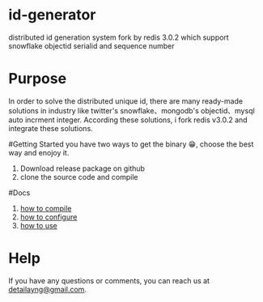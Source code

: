 # id-generator
distributed id generation system fork by redis 3.0.2  which support snowflake objectid serialid and sequence number


# Purpose
In order to solve the distributed unique id, there are many ready-made solutions in industry like twitter's snowflake、mongodb's objectid、mysql auto incrment integer. According these solutions, i fork redis v3.0.2 and integrate these solutions.

#Getting Started
you have two ways to get the binary :grin:, choose the best way and  enojoy it.

1. Download release package on github
2. clone the source code and compile

#Docs
1. [how to compile](https://github.com/detailyang/id-generator/blob/master/docs/compile.md)
2. [how to configure](https://github.com/detailyang/id-generator/blob/master/docs/configure.md)
3. [how to use](https://github.com/detailyang/id-generator/blob/master/docs/usage.md)

# Help
If you have any questions or comments, you can reach us at detailayng@gmail.com.
